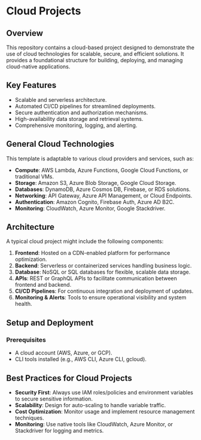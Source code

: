 # **Cloud Projects**

## Overview

This repository contains a cloud-based project designed to demonstrate the use of cloud technologies for scalable, secure, and efficient solutions. It provides a foundational structure for building, deploying, and managing cloud-native applications.

## Key Features

- Scalable and serverless architecture.
- Automated CI/CD pipelines for streamlined deployments.
- Secure authentication and authorization mechanisms.
- High-availability data storage and retrieval systems.
- Comprehensive monitoring, logging, and alerting.

## General Cloud Technologies

This template is adaptable to various cloud providers and services, such as:

- **Compute**: AWS Lambda, Azure Functions, Google Cloud Functions, or traditional VMs.
- **Storage**: Amazon S3, Azure Blob Storage, Google Cloud Storage.
- **Databases**: DynamoDB, Azure Cosmos DB, Firebase, or RDS solutions.
- **Networking**: API Gateway, Azure API Management, or Cloud Endpoints.
- **Authentication**: Amazon Cognito, Firebase Auth, Azure AD B2C.
- **Monitoring**: CloudWatch, Azure Monitor, Google Stackdriver.

## Architecture

A typical cloud project might include the following components:

1. **Frontend**: Hosted on a CDN-enabled platform for performance optimization.
2. **Backend**: Serverless or containerized services handling business logic.
3. **Database**: NoSQL or SQL databases for flexible, scalable data storage.
4. **APIs**: REST or GraphQL APIs to facilitate communication between frontend and backend.
5. **CI/CD Pipelines**: For continuous integration and deployment of updates.
6. **Monitoring & Alerts**: Tools to ensure operational visibility and system health.

## Setup and Deployment

### Prerequisites

- A cloud account (AWS, Azure, or GCP).
- CLI tools installed (e.g., AWS CLI, Azure CLI, gcloud).

## Best Practices for Cloud Projects

- **Security First**: Always use IAM roles/policies and environment variables to secure sensitive information.
- **Scalability**: Design for auto-scaling to handle variable traffic.
- **Cost Optimization**: Monitor usage and implement resource management techniques.
- **Monitoring**: Use native tools like CloudWatch, Azure Monitor, or Stackdriver for logging and metrics.
